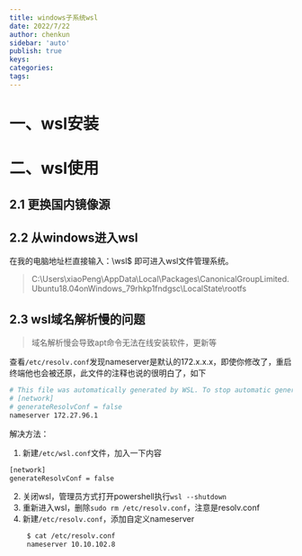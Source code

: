 ```yaml
---
title: windows子系统wsl
date: 2022/7/22
author: chenkun
sidebar: 'auto'
publish: true
keys:
categories:
tags:
---
```


# 一、wsl安装
# 二、wsl使用
## 2.1 更换国内镜像源
## 2.2 从windows进入wsl
在我的电脑地址栏直接输入：\\wsl$ 即可进入wsl文件管理系统。
> C:\Users\xiaoPeng\AppData\Local\Packages\CanonicalGroupLimited.Ubuntu18.04onWindows_79rhkp1fndgsc\LocalState\rootfs

## 2.3 wsl域名解析慢的问题
> 域名解析慢会导致apt命令无法在线安装软件，更新等

查看`/etc/resolv.conf`发现nameserver是默认的172.x.x.x，即使你修改了，重启终端他也会被还原，此文件的注释也说的很明白了，如下
```bash
# This file was automatically generated by WSL. To stop automatic generation of this file, add the following entry to /etc/wsl.conf:
# [network]
# generateResolvConf = false
nameserver 172.27.96.1
```
解决方法：
1. 新建`/etc/wsl.conf`文件，加入一下内容
```bash
[network]
generateResolvConf = false
```
2. 关闭wsl，管理员方式打开powershell执行`wsl --shutdown`
3. 重新进入wsl，删除`sudo rm /etc/resolv.conf`，注意是resolv.conf
4. 新建`/etc/resolv.conf`，添加自定义nameserver
   ```bash
    $ cat /etc/resolv.conf 
    nameserver 10.10.102.8
    ```